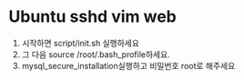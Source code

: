 # Ubuntu sshd vim web
1. 시작하면 script/init.sh 실행하세요
2. 그 다음 source /root/.bash_profile하세요.
3. mysql_secure_installation실행하고 비밀번호 root로 해주세요
